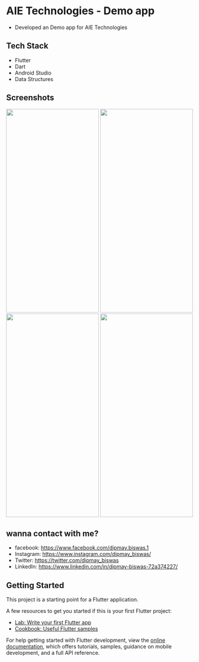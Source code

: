 # AIE Technologies - Demo app

- Developed an Demo app for AIE Technologies

## Tech Stack

- Flutter
- Dart
- Android Studio
- Data Structures

## Screenshots

<img src="https://github.com/dipmay-biswas/AIE-Technologies-Demo/assets/127662809/74a0883d-5af7-48ff-b1cc-061239b5cdeb" width="250" height="550">
<img src="https://github.com/dipmay-biswas/AIE-Technologies-Demo/assets/127662809/a5627902-0482-40ae-95c2-4c4843c8a9c3" width="250" height="550">
<img src="https://github.com/dipmay-biswas/AIE-Technologies-Demo/assets/127662809/1c951125-a2d1-4464-b1f0-a793d477654a" width="250" height="550">
<img src="https://github.com/dipmay-biswas/AIE-Technologies-Demo/assets/127662809/7a7c8520-a1cc-4b5d-908d-292e3be882d7" width="250" height="550">

## wanna contact with me?

- facebook: https://www.facebook.com/dipmay.biswas.1
- Instagram: https://www.instagram.com/dipmay_biswas/
- Twitter: https://twitter.com/dipmay_biswas
- LinkedIn: https://www.linkedin.com/in/dipmay-biswas-72a374227/


## Getting Started

This project is a starting point for a Flutter application.

A few resources to get you started if this is your first Flutter project:

- [Lab: Write your first Flutter app](https://docs.flutter.dev/get-started/codelab)
- [Cookbook: Useful Flutter samples](https://docs.flutter.dev/cookbook)

For help getting started with Flutter development, view the
[online documentation](https://docs.flutter.dev/), which offers tutorials,
samples, guidance on mobile development, and a full API reference.
